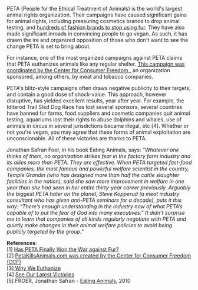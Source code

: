 PETA (People for the Ethical Treatment of Animals) is the world's largest animal rights organization. Their campaigns have caused significant gains for animal rights, including pressuring cosmetics brands to drop animal testing, and <a href="https://www.thecut.com/2018/10/has-peta-finally-won-the-war-against-fur.html"> hundreds of fashion brands to stop using fur</a>. They have also made significant inroads in convincing people to go vegan. As such, it has drawn the ire and organized opposition of those who don't want to see the change PETA is set to bring about.

For instance, one of the most organized campaigns against PETA claims that PETA euthanizes animals like any regular shelter. <a href="https://www.sourcewatch.org/index.php/Richard_Berman_cares_about_animals:_clients_exposed"> This campaign was coordinated by the Center for Consumer Freedom </a>, an organization sponsored, among others, by meat and tobacco companies.

PETA's blitz-style campaigns often draws negative publicity to their targets, and contain a good dose of shock-value. This approach, however disruptive, has yielded excellent results, year after year. For example, the Iditarod Trail Sled Dog Race has lost several sponsors, several countries have banned fur farms, food suppliers and cosmetic companies quit animal testing, aquariums lost their rights to abuse dolphins and whales, use of animals in circus in several jurisdictions became illegal, etc [4]. Whether or not you're vegan, you may agree that these forms of animal exploitation are unconscionable. All of these victories are thanks to PETA.

Jonathan Safran Foer, in his book Eating Animals, says: _"Whatever one thinks of them, no organization strikes fear in the factory farm industry and its allies more than PETA. They are effective. When PETA targeted fast-food companies, the most famous and powerful welfare scientist in the country, Temple Grandin (who has designed more than half the cattle slaughter facilities in the nation), said she saw more improvement in welfare in one year than she had seen in her entire thirty-year career previously. Arguably the biggest PETA hater on the planet, Steve Kopperud (a meat industry consultant who has given anti-PETA seminars for a decade), puts it this way: “There’s enough understanding in the industry now of what PETA’s capable of to put the fear of God into many executives.” It didn’t surprise me to learn that companies of all kinds regularly negotiate with PETA and quietly make changes in their animal welfare policies to avoid being publicly targeted by the group."_ 

<b>References</b>:<br>
[1] <a href="https://www.thecut.com/2018/10/has-peta-finally-won-the-war-against-fur.html">Has PETA Finally Won the War against Fur?</a><br>
[2] <a href="https://www.sourcewatch.org/index.php/Richard_Berman_cares_about_animals:_clients_exposed">PetaKillsAnimals.com was created by the Center for Consumer Freedom (CCF)</a><br>
[3]<a href="https://www.peta.org/blog/euthanasia"> Why We Euthanize</a><br>
[4] <a href="https://www.peta.org/about-peta/victories/">See Our Latest Victories</a><br>
[5] FROER, Jonathan Safran - <a href="https://www.abebooks.com/9780241143933/Eating-Animals-Foer-Jonathan-Safran-0241143934/plp">Eating Animals</a>, 2010

